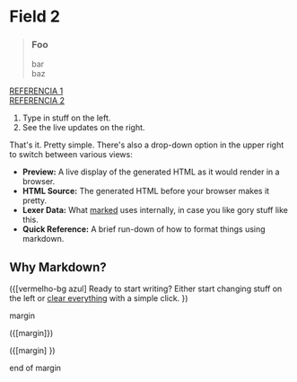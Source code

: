 # Field 2

> ### Foo
> bar  
> baz

[REFERENCIA 1](https://spec.commonmark.org/0.28/)  
[REFERENCIA 2](https://github.github.com/gfm/)

1. Type in stuff on the left.
2. See the live updates on the right.

That's it.  Pretty simple.  There's also a drop-down option in the upper right to switch between various views:

- **Preview:**  A live display of the generated HTML as it would render in a browser.
- **HTML Source:**  The generated HTML before your browser makes it pretty.
- **Lexer Data:**  What [marked] uses internally, in case you like gory stuff like this.
- **Quick Reference:**  A brief run-down of how to format things using markdown.

Why Markdown?
-------------

({[vermelho-bg azul]
Ready to start writing?  Either start changing stuff on the left or
[clear everything](?text=) with a simple click.
})


margin

({[margin]})

({[margin] })

end of margin

[Marked]: https://github.com/markedjs/marked/
[Markdown]: http://daringfireball.net/projects/markdown/
